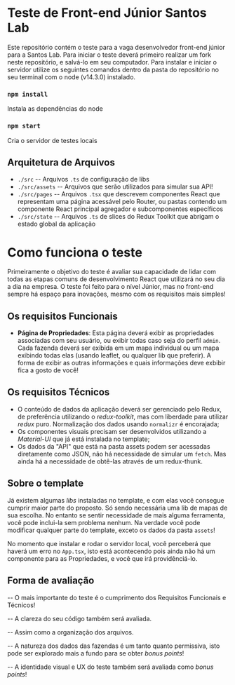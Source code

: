 # Teste de Front-end Júnior Santos Lab

Este repositório contém o teste para a vaga desenvolvedor front-end júnior para a Santos Lab. Para iniciar o teste deverá primeiro realizar um fork neste repositório, e salvá-lo em seu computador. Para instalar e iniciar o servidor utilize os seguintes comandos dentro da pasta do repositório no seu terminal com o node (v14.3.0) instalado.

### `npm install`

Instala as dependências do node

### `npm start`

Cria o servidor de testes locais

## Arquitetura de Arquivos

 - `./src` -- Arquivos `.ts` de configuração de libs
 - `./src/assets` -- Arquivos que serão utilizados para simular sua API!
 - `./src/pages` -- Arquivos `.tsx` que descrevem componentes React que representam uma página acessável pelo Router, ou pastas contendo um componente React principal agregador e subcomponentes específicos
 - `./src/state` -- Arquivos `.ts` de slices do Redux Toolkit que abrigam o estado global da aplicação

# Como funciona o teste

Primeiramente o objetivo do teste é avaliar sua capacidade de lidar com todas as etapas comuns de desenvolvimento React que utilizará no seu dia a dia na empresa. O teste foi feito para o nível Júnior, mas no front-end sempre há espaço para inovações, mesmo com os requisitos mais simples!

## Os requisitos Funcionais

 - **Página de Propriedades**: Esta página deverá exibir as propriedades associadas com seu usuário, ou exibir todas caso seja do perfil `admin`. Cada fazenda deverá ser exibida em um mapa individual ou um mapa exibindo todas elas (usando leaflet, ou qualquer lib que preferir). A forma de exibir as outras informações e quais informações deve exbibir fica a gosto de você! 

## Os requisitos Técnicos

 - O conteúdo de dados da aplicação deverá ser gerenciado pelo Redux, de preferência utilizando o *redux-toolkit*, mas com liberdade para utilizar *redux* puro. Normalização dos dados usando `normalizr` é encorajada;
 - Os componentes visuais precisam ser desenvolvidos utilizando a *Material-UI* que já está instalada no template;
 - Os dados da "API" que está na pasta assets podem ser acessadas diretamente como JSON, não há necessidade de simular um `fetch`. Mas ainda há a necessidade de obtê-las através de um redux-thunk.
 
## Sobre o template

Já existem algumas *libs* instaladas no template, e com elas você consegue cumprir maior parte do proposto. Só sendo necessária uma lib de mapas de sua escolha. No entanto se sentir necessidade de mais alguma ferramenta, você pode inclui-la sem problema nenhum. Na verdade você pode modificar qualquer parte do template, exceto os dados da pasta `assets`!

No momento que instalar e rodar o servidor local, você perceberá que haverá um erro no `App.tsx`, isto está acontecendo pois ainda não há um componente para as Propriedades, e você que irá providênciá-lo.

## Forma de avaliação

-- O mais importante do teste é o cumprimento dos Requisitos Funcionais e Técnicos!

-- A clareza do seu código também será avaliada.

-- Assim como a organização dos arquivos.

-- A natureza dos dados das fazendas é um tanto quanto permissiva, isto pode ser explorado mais a fundo para se obter *bonus points*!

-- A identidade visual e UX do teste também será avaliada como *bonus points*!

 

 

